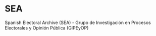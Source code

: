 # SEA
Spanish Electoral Archive (SEA) - Grupo de Investigación en Procesos Electorales y Opinión Pública (GIPEyOP)
